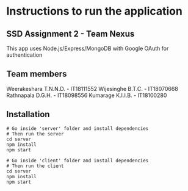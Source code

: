 # Instructions to run the application

## SSD Assignment 2 - Team Nexus

This app uses Node.js/Express/MongoDB with Google OAuth for authentication

## Team members
Weerakeshara T.N.N.D. - IT18111552
Wijesinghe B.T.C. - IT18070668
Rathnapala D.G.H. - IT18098556
Kumarage K.I.I.B. - IT18100280

## Installation

```
# Go inside 'server' folder and install dependencies
# Then run the server
cd server
npm install
npm start

# Go inside 'client' folder and install dependencies
# Then run the client
cd server
npm install
npm start
```
